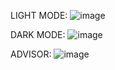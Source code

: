 LIGHT MODE:
![image](https://github.com/user-attachments/assets/fbe8b2dc-bc76-48f1-b2f2-0a00e32ed4d2)

DARK MODE:
![image](https://github.com/user-attachments/assets/4240c6b1-9e6b-47b7-8534-c107d7ffe0af)

ADVISOR:
![image](https://github.com/user-attachments/assets/57434ecb-0ca8-4a15-a9f2-f2910836a0b3)


